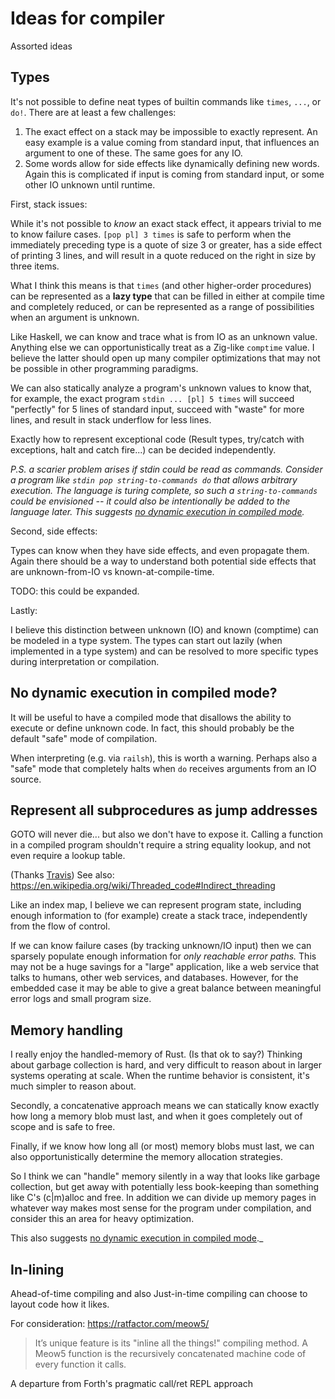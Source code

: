 # Ideas for compiler

Assorted ideas

## Types

It's not possible to define neat types of builtin commands like `times`, `...`,
or `do!`. There are at least a few challenges:

1. The exact effect on a stack may be impossible to exactly represent. An easy
  example is a value coming from standard input, that influences an argument to
  one of these. The same goes for any IO.
2. Some words allow for side effects like dynamically defining new words. Again
  this is complicated if input is coming from standard input, or some other IO
  unknown until runtime.

First, stack issues:

While it's not possible to _know_ an exact stack effect, it appears trivial to
me to know failure cases. `[pop pl] 3 times` is safe to perform when the
immediately preceding type is a quote of size 3 or greater, has a side effect
of printing 3 lines, and will result in a quote reduced on the right in size by
three items.

What I think this means is that `times` (and other higher-order procedures) can
be represented as a **lazy type** that can be filled in either at compile time
and completely reduced, or can be represented as a range of possibilities when
an argument is unknown.

Like Haskell, we can know and trace what is from IO as an unknown value.
Anything else we can opportunistically treat as a Zig-like `comptime` value. I
believe the latter should open up many compiler optimizations that may not be
possible in other programming paradigms.

We can also statically analyze a program's unknown values to know that, for
example, the exact program `stdin ... [pl] 5 times` will succeed "perfectly"
for 5 lines of standard input, succeed with "waste" for more lines, and result
in stack underflow for less lines.

Exactly how to represent exceptional code (Result types, try/catch with
exceptions, halt and catch fire...) can be decided independently.

_P.S. a scarier problem arises if stdin could be read as commands. Consider
a program like `stdin pop string-to-commands do` that allows arbitrary
execution. The language is turing complete, so such a `string-to-commands`
could be envisioned -- it could also be intentionally be added to the language
later. This suggests [no dynamic execution in compiled mode](#no-dynamic-execution-in-compiled-mode)._

Second, side effects:

Types can know when they have side effects, and even propagate them. Again
there should be a way to understand both potential side effects that are
unknown-from-IO vs known-at-compile-time.

TODO: this could be expanded.

Lastly:

I believe this distinction between unknown (IO) and known (comptime) can be
modeled in a type system. The types can start out lazily (when implemented in
a type system) and can be resolved to more specific types during interpretation
or compilation.

## No dynamic execution in compiled mode?

It will be useful to have a compiled mode that disallows the ability to
execute or define unknown code. In fact, this should probably be the default
"safe" mode of compilation.

When interpreting (e.g. via `railsh`), this is worth a warning. Perhaps also a
"safe" mode that completely halts when `do` receives arguments from an IO
source.

## Represent all subprocedures as jump addresses

GOTO will never die... but also we don't have to expose it. Calling a function
in a compiled program shouldn't require a string equality lookup, and not even
require a lookup table.

(Thanks [Travis](https://github.com/travisbhartwell)) See also: https://en.wikipedia.org/wiki/Threaded_code#Indirect_threading

Like an index map, I believe we can represent program state, including enough
information to (for example) create a stack trace, independently from the flow
of control.

If we can know failure cases (by tracking unknown/IO input) then we can
sparsely populate enough information for _only reachable error paths._ This
may not be a huge savings for a "large" application, like a web service that
talks to humans, other web services, and databases. However, for the embedded
case it may be able to give a great balance between meaningful error logs and
small program size.

## Memory handling

I really enjoy the handled-memory of Rust. (Is that ok to say?) Thinking about
garbage collection is hard, and very difficult to reason about in larger systems
operating at scale. When the runtime behavior is consistent, it's much simpler
to reason about.

Secondly, a concatenative approach means we can statically know exactly how
long a memory blob must last, and when it goes completely out of scope and is
safe to free.

Finally, if we know how long all (or most) memory blobs must last, we can also
opportunistically determine the memory allocation strategies.

So I think we can "handle" memory silently in a way that looks like garbage
collection, but get away with potentially less book-keeping than something like
C's (c|m)alloc and free. In addition we can divide up memory pages in whatever
way makes most sense for the program under compilation, and consider this an
area for heavy optimization.

This also suggests [no dynamic execution in compiled mode](#no-dynamic-execution-in-compiled-mode)._

## In-lining

Ahead-of-time compiling and also Just-in-time compiling can choose to layout code how it likes.

For consideration: https://ratfactor.com/meow5/

> It’s unique feature is its "inline all the things!" compiling method. A Meow5 function is the recursively concatenated machine code of every function it calls.

A departure from Forth's pragmatic call/ret REPL approach
